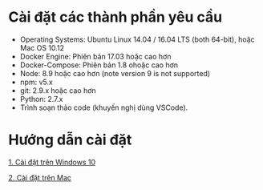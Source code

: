 # **Cài đặt các thành phần yêu cầu**

* Operating Systems: Ubuntu Linux 14.04 / 16.04 LTS (both 64-bit), hoặc Mac OS 10.12
* Docker Engine: Phiên bản 17.03 hoặc cao hơn
* Docker-Compose: Phiên bản 1.8 ohoặc cao hơn
* Node: 8.9 hoặc cao hơn (note version 9 is not supported)
* npm: v5.x
* git: 2.9.x hoặc cao hơn
* Python: 2.7.x
* Trình soạn thảo code (khuyến nghị dùng VSCode).

# **Hướng dẫn cài đặt**

[1. Cài đặt trên Windows 10](./tutorial1-2)

[2. Cài đặt trên Mac](./tutorial1-3)